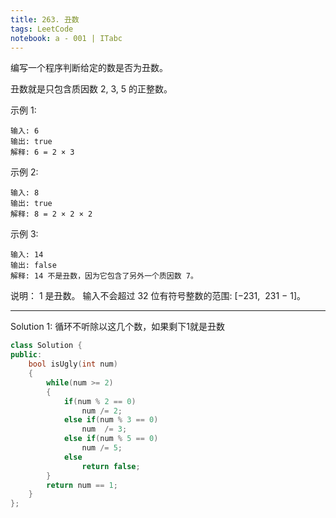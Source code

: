 ```yaml
---
title: 263. 丑数
tags: LeetCode
notebook: a - 001 | ITabc
---
```

编写一个程序判断给定的数是否为丑数。

丑数就是只包含质因数 2, 3, 5 的正整数。

示例 1:
```
输入: 6
输出: true
解释: 6 = 2 × 3
```
示例 2:
```
输入: 8
输出: true
解释: 8 = 2 × 2 × 2
```
示例 3:
```
输入: 14
输出: false 
解释: 14 不是丑数，因为它包含了另外一个质因数 7。
```
说明：
1 是丑数。
输入不会超过 32 位有符号整数的范围: [−231,  231 − 1]。

---
Solution 1:
循环不听除以这几个数，如果剩下1就是丑数

```cpp
class Solution {
public:
    bool isUgly(int num) 
    {
        while(num >= 2)
        {
            if(num % 2 == 0)
                num /= 2;
            else if(num % 3 == 0)
                num  /= 3;
            else if(num % 5 == 0)
                num /= 5;
            else
                return false;
        }
        return num == 1;
    }
};
```